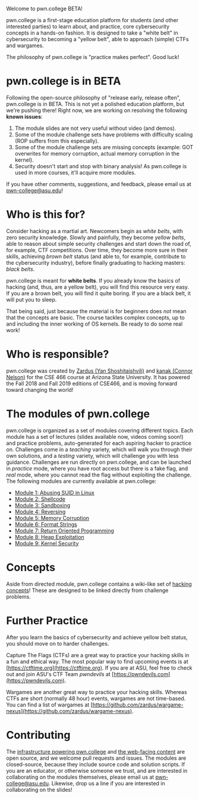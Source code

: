 Welcome to pwn.college BETA!

pwn.college is a first-stage education platform for students (and other interested parties) to learn about, and practice, core cybersecurity concepts in a hands-on fashion.
It is designed to take a "white belt" in cybersecurity to becoming a "yellow belt", able to approach (simple) CTFs and wargames.

The philosophy of pwn.college is "practice makes perfect".
Good luck!

# pwn.college is in BETA

Following the open-source philosophy of "release early, release often", pwn.college is in BETA.
This is not yet a polished education platform, but we're pushing there!
Right now, we are working on resolving the following **known issues**:

1. The module slides are not very useful without video (and demos).
2. Some of the module challenge sets have problems with difficulty scaling (ROP suffers from this especially).
3. Some of the module challenge sets are missing concepts (example: GOT overwrites for memory corruption, actual memory corruption in the kernel).
4. Security doesn't start and stop with binary analysis! As pwn.college is used in more courses, it'll acquire more modules.

If you have other comments, suggestions, and feedback, please email us at [pwn-college@asu.edu](mailto:pwn-college@asu.edu)!

# Who is this for?

Consider hacking as a martial art.
Newcomers begin as _white belts_, with zero security knowledge.
Slowly and painfully, they become _yellow belts_, able to reason about simple security challenges and start down the road of, for example, CTF competitions.
Over time, they become more sure in their skills, achieving _brown belt_ status (and able to, for example, contribute to the cybersecurity industry), before finally graduating to hacking masters: _black belts_.

pwn.college is meant for **white belts**.
If you already know the basics of hacking (and, thus, are a yellow belt), you will find this resource very easy.
If you are a brown belt, you will find it quite boring.
If you are a black belt, it will put you to sleep.

That being said, just because the material is for beginners does _not_ mean that the concepts are basic.
The course tackles complex concepts, up to and including the inner working of OS kernels.
Be ready to do some real work!

# Who is responsible?

pwn.college was created by [Zardus (Yan Shoshitaishvili)](http://yancomm.net) and [kanak (Connor Nelson)](https://connornelson.com) for the CSE 466 course at Arizona State University.
It has powered the Fall 2018 and Fall 2019 editions of CSE466, and is moving forward toward changing the world!

# The modules of pwn.college

pwn.college is organized as a set of modules covering different topics.
Each module has a set of lectures (slides available now, videos coming soon!) and practice problems, auto-generated for each aspiring hacker to practice on.
Challenges come in a _teaching_ variety, which will walk you through their own solutions, and a _testing_ variety, which will challenge you with less guidance.
Challenges are run directly on pwn.college, and can be launched in _practice_ mode, where you have root access but there is a fake flag, and _real_ mode, where you cannot read the flag without exploiting the challenge.
The following modules are currently available at pwn.college:

- [Module 1: Abusing SUID in Linux](modules/suid)
- [Module 2: Shellcode](modules/shellcode)
- [Module 3: Sandboxing](modules/sandbox)
- [Module 4: Reversing](modules/reversing)
- [Module 5: Memory Corruption](modules/pwning)
- [Module 6: Format Strings](modules/fmt)
- [Module 7: Return Oriented Programming](modules/rop)
- [Module 8: Heap Exploitation](modules/heap)
- [Module 9: Kernel Security](modules/kernel)

# Concepts

Aside from directed module, pwn.college contains a wiki-like set of [hacking concepts](concepts)!
These are designed to be linked directly from challenge problems.

# Further Practice

After you learn the basics of cybersecurity and achieve yellow belt status, you should move on to harder challenges.

Capture The Flags (CTFs) are a great way to practice your hacking skills in a fun and ethical way.
The most popular way to find upcoming events is at [https://ctftime.org](https://ctftime.org).
If you are at ASU, feel free to check out and join ASU's CTF Team _pwndevils_ at [https://pwndevils.com](https://pwndevils.com).

Wargames are another great way to practice your hacking skills.
Whereas CTFs are short (normally 48 hour) events, wargames are not time-based.
You can find a list of wargames at [https://github.com/zardus/wargame-nexus](https://github.com/zardus/wargame-nexus).

# Contributing

The [infrastructure powering pwn.college](https://github.com/pwn-college/pwn-college) and [the web-facing content](https://github.com/pwn-college/pwn-college.github.io) are open source, and we welcome pull requests and issues.
The modules are closed-source, because they include source code and solution scripts.
If you are an educator, or otherwise someone we trust, and are interested in collaborating on the modules themselves, please email us at [pwn-college@asu.edu](mailto:pwn-college@asu.edu).
Likewise, drop us a line if you are interested in collaborating on the slides!
